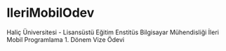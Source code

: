 # IleriMobilOdev

Haliç Üniversitesi - Lisansüstü Eğitim Enstitüs
Bilgisayar Mühendisliği
İleri Mobil Programlama 1. Dönem Vize Ödevi
